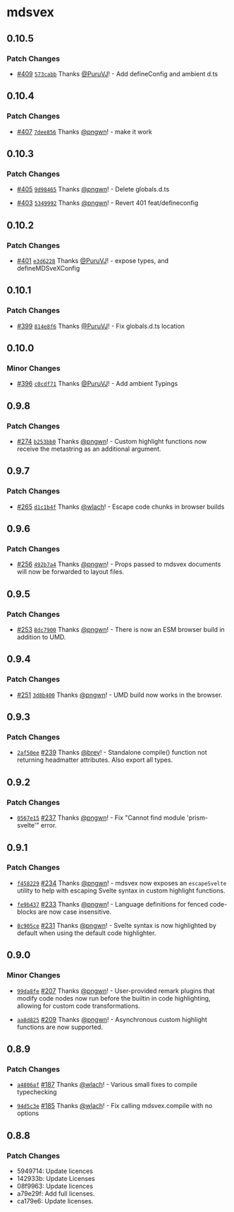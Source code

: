 # mdsvex

## 0.10.5

### Patch Changes

- [#409](https://github.com/pngwn/MDsveX/pull/409) [`573cabb`](https://github.com/pngwn/MDsveX/commit/573cabbb24b61390bdae2ec517807ea9b54b6aad) Thanks [@PuruVJ](https://github.com/PuruVJ)! - Add defineConfig and ambient d.ts

## 0.10.4

### Patch Changes

- [#407](https://github.com/pngwn/MDsveX/pull/407) [`7dee856`](https://github.com/pngwn/MDsveX/commit/7dee856ea2e577dae3c32b1039e26d32c1a08847) Thanks [@pngwn](https://github.com/pngwn)! - make it work

## 0.10.3

### Patch Changes

- [#405](https://github.com/pngwn/MDsveX/pull/405) [`9d98465`](https://github.com/pngwn/MDsveX/commit/9d98465dce438efd520b069ae90b75fafe0f65db) Thanks [@pngwn](https://github.com/pngwn)! - Delete globals.d.ts

* [#403](https://github.com/pngwn/MDsveX/pull/403) [`5349992`](https://github.com/pngwn/MDsveX/commit/5349992078dbc9f3116089570465aec383934432) Thanks [@pngwn](https://github.com/pngwn)! - Revert 401 feat/defineconfig

## 0.10.2

### Patch Changes

- [#401](https://github.com/pngwn/MDsveX/pull/401) [`e3d6228`](https://github.com/pngwn/MDsveX/commit/e3d6228851d1e75f073687a4f7fa4ad72fcd246b) Thanks [@PuruVJ](https://github.com/PuruVJ)! - expose types, and defineMDSveXConfig

## 0.10.1

### Patch Changes

- [#399](https://github.com/pngwn/MDsveX/pull/399) [`814e8f6`](https://github.com/pngwn/MDsveX/commit/814e8f6f712fe6499c3fb71d895fe5f4430522ab) Thanks [@PuruVJ](https://github.com/PuruVJ)! - Fix globals.d.ts location

## 0.10.0

### Minor Changes

- [#396](https://github.com/pngwn/MDsveX/pull/396) [`c0cdf71`](https://github.com/pngwn/MDsveX/commit/c0cdf71915314c3c709cb616b7822c20f2954666) Thanks [@PuruVJ](https://github.com/PuruVJ)! - Add ambient Typings

## 0.9.8

### Patch Changes

- [#274](https://github.com/pngwn/MDsveX/pull/274) [`b253bb0`](https://github.com/pngwn/MDsveX/commit/b253bb0e402d109a62f8ad33f96943672d65cc1e) Thanks [@pngwn](https://github.com/pngwn)! - Custom highlight functions now receive the metastring as an additional argument.

## 0.9.7

### Patch Changes

- [#265](https://github.com/pngwn/MDsveX/pull/265) [`d1c1b4f`](https://github.com/pngwn/MDsveX/commit/d1c1b4f0a2b70fb09d3efb5f391ca12f717a0474) Thanks [@wlach](https://github.com/wlach)! - Escape code chunks in browser builds

## 0.9.6

### Patch Changes

- [#256](https://github.com/pngwn/MDsveX/pull/256) [`492b7a4`](https://github.com/pngwn/MDsveX/commit/492b7a4ad0eaf4274bdc83e629816644e56de643) Thanks [@pngwn](https://github.com/pngwn)! - Props passed to mdsvex documents will now be forwarded to layout files.

## 0.9.5

### Patch Changes

- [#253](https://github.com/pngwn/MDsveX/pull/253) [`8dc7900`](https://github.com/pngwn/MDsveX/commit/8dc790039a6b8f5f31f3e71bfc09c8d7a968cc95) Thanks [@pngwn](https://github.com/pngwn)! - There is now an ESM browser build in addition to UMD.

## 0.9.4

### Patch Changes

- [#251](https://github.com/pngwn/MDsveX/pull/251) [`3d8b400`](https://github.com/pngwn/MDsveX/commit/3d8b40039f3b096b609cdd358f3d56f9961c63e4) Thanks [@pngwn](https://github.com/pngwn)! - UMD build now works in the browser.

## 0.9.3

### Patch Changes

- [`2af50ee`](https://github.com/pngwn/MDsveX/commit/2af50ee80aeda5ca007b1046a8bb04523963ddc9) [#239](https://github.com/pngwn/MDsveX/pull/239) Thanks [@brev](https://github.com/brev)! - Standalone compile() function not returning headmatter attributes. Also export all types.

## 0.9.2

### Patch Changes

- [`0567e15`](https://github.com/pngwn/MDsveX/commit/0567e151ea29ea531b8f71496c46871add43dcbb) [#237](https://github.com/pngwn/MDsveX/pull/237) Thanks [@pngwn](https://github.com/pngwn)! - Fix "Cannot find module 'prism-svelte'" error.

## 0.9.1

### Patch Changes

- [`f458229`](https://github.com/pngwn/MDsveX/commit/f458229033aaee7a86bbba6004053f65441ac25c) [#234](https://github.com/pngwn/MDsveX/pull/234) Thanks [@pngwn](https://github.com/pngwn)! - mdsvex now exposes an `escapeSvelte` utility to help with escaping Svelte syntax in custom highlight functions.

* [`fe9b437`](https://github.com/pngwn/MDsveX/commit/fe9b43782d3cf5ea74b13d69aa82fbf0b0db4837) [#233](https://github.com/pngwn/MDsveX/pull/233) Thanks [@pngwn](https://github.com/pngwn)! - Language definitions for fenced code-blocks are now case insensitive.

- [`8c905ce`](https://github.com/pngwn/MDsveX/commit/8c905ce380e0a8fb0b755f9b3ed23224b0ed4866) [#231](https://github.com/pngwn/MDsveX/pull/231) Thanks [@pngwn](https://github.com/pngwn)! - Svelte syntax is now highlighted by default when using the default code highlighter.

## 0.9.0

### Minor Changes

- [`99da8fe`](https://github.com/pngwn/MDsveX/commit/99da8fe17882d55ecb7ec0d5a64ee6a592fc17bc) [#207](https://github.com/pngwn/MDsveX/pull/207) Thanks [@pngwn](https://github.com/pngwn)! - User-provided remark plugins that modify code nodes now run before the builtin in code highlighting, allowing for custom code transformations.

* [`aa8d825`](https://github.com/pngwn/MDsveX/commit/aa8d825a241b02a4387e2b034038b68d76ebe1b6) [#209](https://github.com/pngwn/MDsveX/pull/209) Thanks [@pngwn](https://github.com/pngwn)! - Asynchronous custom highlight functions are now supported.

## 0.8.9

### Patch Changes

- [`a4806af`](https://github.com/pngwn/MDsveX/commit/a4806af06edf2c756a0777cb42eb73edcd12abe7) [#187](https://github.com/pngwn/MDsveX/pull/187) Thanks [@wlach](https://github.com/wlach)! - Various small fixes to compile typechecking

* [`94d5c3e`](https://github.com/pngwn/MDsveX/commit/94d5c3ed6b09565319168e1befd4ca80c4a2b2eb) [#185](https://github.com/pngwn/MDsveX/pull/185) Thanks [@wlach](https://github.com/wlach)! - Fix calling mdsvex.compile with no options

## 0.8.8

### Patch Changes

- 5949714: Update licences
- 142933b: Update Licenses
- 08f9963: Update licences
- a79e29f: Add full licenses.
- ca179e6: Update licenses.
